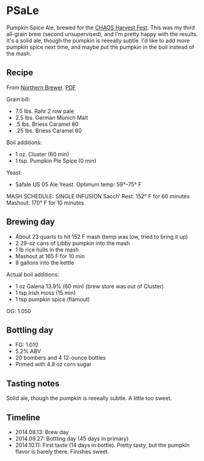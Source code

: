 # PSaLe
Pumpkin Spice Ale, brewed for the [CHAOS Harvest Fest](http://www.chaosbrewclub.net/event/chaos-harvest-fest-iv). This was my third all-grain brew (second unsupervised), and I'm pretty happy with the results. It's a solid ale, though the pumpkin is reeeally subtle. I'd like to add more pumpkin spice next time, and maybe put the pumpkin in the boil instead of the mash.

## Recipe
From [Northern Brewer](http://www.northernbrewer.com/shop/smashing-pumpkin-ale-all-grain-kit.html). [PDF](AG-SmashingPumpkin.pdf)

Grain bill:
* 7.5 lbs. Rahr 2 row pale
* 2.5 lbs. German Munich Malt
* .5 lbs. Briess Caramel 80
* .25 lbs. Briess Caramel 60

Boil additions:
* 1 oz. Cluster (60 min)
* 1 tsp. Pumpkin Pie Spice (0 min)

Yeast:
* Safale US 05 Ale Yeast.   Optimum temp: 59°–75° F

MASH SCHEDULE: SINGLE INFUSION
Sacch’ Rest: 152° F for 60 minutes
Mashout: 170° F for 10 minutes

## Brewing day
* About 23 quarts to hit 152 F mash (temp was low, tried to bring it up)
* 2 29-oz cans of Libby pumpkin into the mash
* 1 lb rice hulls in the mash
* Mashout at 165 F for 10 min
* 8 gallons into the kettle

Actual boil additions:
* 1 oz Galena 13.9% (60 min) (brew store was out of Cluster)
* 1 tsp Irish moss (15 min)
* 1 tsp pumpkin spice (flamout)

OG: 1.050

## Bottling day
* FG: 1.010
* 5.2% ABV
* 20 bombers and 4 12-ounce bottles
* Primed with 4.8 oz corn sugar

## Tasting notes
Solid ale, though the pumpkin is reeeally subtle. A little too sweet.

## Timeline
* 2014.08.13: Brew day
* 2014.09.27: Bottling day (45 days in primary)
* 2014.10.11: First taste (14 days in bottle). Pretty tasty, but the pumpkin flavor is barely there. Finishes sweet.
